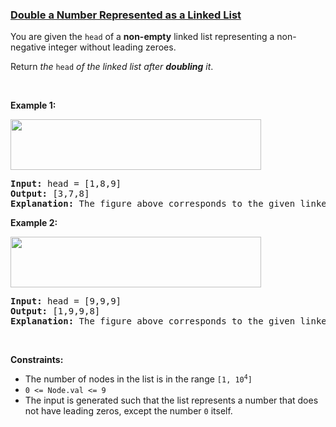 ### [Double a Number Represented as a Linked List](https://leetcode.com/problems/double-a-number-represented-as-a-linked-list)

<p>You are given the <code>head</code> of a <strong>non-empty</strong> linked list representing a non-negative integer without leading zeroes.</p>

<p>Return <em>the </em><code>head</code><em> of the linked list after <strong>doubling</strong> it</em>.</p>

<p>&nbsp;</p>
<p><strong class="example">Example 1:</strong></p>
<img alt="" src="https://assets.leetcode.com/uploads/2023/05/28/example.png" style="width: 401px; height: 81px;" />
<pre>
<strong>Input:</strong> head = [1,8,9]
<strong>Output:</strong> [3,7,8]
<strong>Explanation:</strong> The figure above corresponds to the given linked list which represents the number 189. Hence, the returned linked list represents the number 189 * 2 = 378.
</pre>

<p><strong class="example">Example 2:</strong></p>
<img alt="" src="https://assets.leetcode.com/uploads/2023/05/28/example2.png" style="width: 401px; height: 81px;" />
<pre>
<strong>Input:</strong> head = [9,9,9]
<strong>Output:</strong> [1,9,9,8]
<strong>Explanation:</strong> The figure above corresponds to the given linked list which represents the number 999. Hence, the returned linked list reprersents the number 999 * 2 = 1998. 
</pre>

<p>&nbsp;</p>
<p><strong>Constraints:</strong></p>

<ul>
	<li>The number of nodes in the list is in the range <code>[1, 10<sup>4</sup>]</code></li>
	<li><font face="monospace"><code>0 &lt;= Node.val &lt;= 9</code></font></li>
	<li>The input is generated such that the list represents a number that does not have leading zeros, except the number <code>0</code> itself.</li>
</ul>
